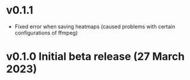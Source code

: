 # v0.1.1 
* Fixed error when saving heatmaps (caused problems with certain configurations of ffmpeg)


# v0.1.0 Initial beta release (27 March 2023)